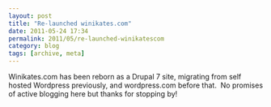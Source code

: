 ```yaml
---
layout: post
title: "Re-launched winikates.com"
date: 2011-05-24 17:34
permalink: 2011/05/re-launched-winikatescom
category: blog
tags: [archive, meta]
---
```

<p>Winikates.com has been reborn as a Drupal 7 site, migrating from self hosted Wordpress previously, and wordpress.com before that. &nbsp;No promises of active blogging here but thanks for stopping by!</p>